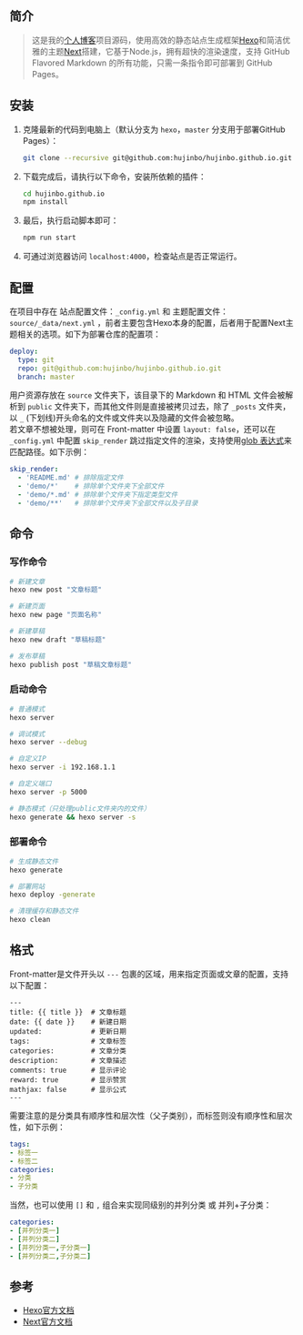 ## 简介

>这是我的[个人博客](https://hujinbo.me)项目源码，使用高效的静态站点生成框架[Hexo](https://github.com/hexojs/hexo)和简洁优雅的主题[Next](https://github.com/theme-next/hexo-theme-next)搭建，它基于Node.js，拥有超快的渲染速度，支持 GitHub Flavored Markdown 的所有功能，只需一条指令即可部署到 GitHub Pages。
  

## 安装

1. 克隆最新的代码到电脑上（默认分支为 `hexo`，`master` 分支用于部署GitHub Pages）：

    ```bash
    git clone --recursive git@github.com:hujinbo/hujinbo.github.io.git
    ```

2. 下载完成后，请执行以下命令，安装所依赖的插件：

    ```bash
    cd hujinbo.github.io
    npm install
    ```

3. 最后，执行启动脚本即可：

    ```bash
    npm run start
    ```

4. 可通过浏览器访问 `localhost:4000`，检查站点是否正常运行。
  

## 配置

在项目中存在 站点配置文件：`_config.yml` 和 主题配置文件：`source/_data/next.yml` ，前者主要包含Hexo本身的配置，后者用于配置Next主题相关的选项。如下为部署仓库的配置项：

```yaml
deploy:
  type: git
  repo: git@github.com:hujinbo/hujinbo.github.io.git
  branch: master
```


用户资源存放在 `source` 文件夹下，该目录下的 Markdown 和 HTML 文件会被解析到 `public` 文件夹下，而其他文件则是直接被拷贝过去，除了 `_posts` 文件夹，以 `_` (下划线)开头命名的文件或文件夹以及隐藏的文件会被忽略。   
若文章不想被处理，则可在 Front-matter 中设置 `layout: false`，还可以在 `_config.yml` 中配置 `skip_render` 跳过指定文件的渲染，支持使用[glob 表达式](https://github.com/isaacs/node-glob)来匹配路径。如下示例：

```yaml
skip_render:
  - 'README.md' # 排除指定文件
  - 'demo/*'    # 排除单个文件夹下全部文件
  - 'demo/*.md' # 排除单个文件夹下指定类型文件
  - 'demo/**'   # 排除单个文件夹下全部文件以及子目录
```
  

## 命令

### 写作命令

```bash
# 新建文章
hexo new post "文章标题"

# 新建页面
hexo new page "页面名称"

# 新建草稿
hexo new draft "草稿标题"

# 发布草稿
hexo publish post "草稿文章标题"
```

### 启动命令

```bash
# 普通模式
hexo server

# 调试模式
hexo server --debug

# 自定义IP
hexo server -i 192.168.1.1

# 自定义端口
hexo server -p 5000

# 静态模式（只处理public文件夹内的文件）
hexo generate && hexo server -s
```

### 部署命令
```bash
# 生成静态文件
hexo generate

# 部署网站
hexo deploy -generate

# 清理缓存和静态文件
hexo clean
```
  

## 格式

Front-matter是文件开头以 `---` 包裹的区域，用来指定页面或文章的配置，支持以下配置：

    ---
    title: {{ title }}  # 文章标题
    date: {{ date }}    # 新建日期
    updated:            # 更新日期
    tags:               # 文章标签
    categories:         # 文章分类
    description:        # 文章描述
    comments: true      # 显示评论
    reward: true        # 显示赞赏
    mathjax: false      # 显示公式
    ---

需要注意的是分类具有顺序性和层次性（父子类别），而标签则没有顺序性和层次性，如下示例：

```yaml
tags:
- 标签一
- 标签二
categories:
- 分类
- 子分类
```

当然，也可以使用 `[]` 和 `,` 组合来实现同级别的并列分类 或 并列+子分类：

```yaml
categories:
- [并列分类一]
- [并列分类二]
- [并列分类一,子分类一]
- [并列分类二,子分类二]
```


## 参考

- [Hexo官方文档](https://hexo.io/zh-cn/docs/)
- [Next官方文档](https://theme-next.org/docs/)